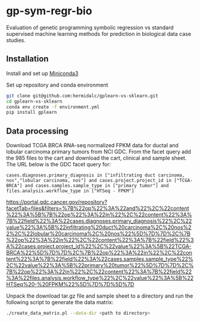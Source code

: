 # gp-sym-regr-bio

Evaluation of genetic programming symbolic regression vs standard supervised machine learning methods for prediction in biological data case studies.

## Installation

Install and set up [Miniconda3](https://docs.conda.io/en/latest/miniconda.html)

Set up repository and conda environment
```bash
git clone git@github.com:hermidalc/gplearn-vs-sklearn.git
cd gplearn-vs-sklearn
conda env create -f environment.yml
pip install gplearn
```

## Data processing

Download TCGA BRCA RNA-seq normalized FPKM data for ductal and lobular carcinoma primary tumors from NCI GDC. From the facet query add the 985 files to the cart and download the cart, clinical and sample sheet.  The URL below is the GDC facet query for:

`
cases.diagnoses.primary_diagnosis in ["infiltrating duct carcinoma, nos","lobular carcinoma, nos"] and cases.project.project_id in ["TCGA-BRCA"] and cases.samples.sample_type in ["primary tumor"] and files.analysis.workflow_type in ["HTSeq - FPKM"]
`

https://portal.gdc.cancer.gov/repository?facetTab=files&filters=%7B%22op%22%3A%22and%22%2C%22content%22%3A%5B%7B%22op%22%3A%22in%22%2C%22content%22%3A%7B%22field%22%3A%22cases.diagnoses.primary_diagnosis%22%2C%22value%22%3A%5B%22infiltrating%20duct%20carcinoma%2C%20nos%22%2C%22lobular%20carcinoma%2C%20nos%22%5D%7D%7D%2C%7B%22op%22%3A%22in%22%2C%22content%22%3A%7B%22field%22%3A%22cases.project.project_id%22%2C%22value%22%3A%5B%22TCGA-BRCA%22%5D%7D%7D%2C%7B%22op%22%3A%22in%22%2C%22content%22%3A%7B%22field%22%3A%22cases.samples.sample_type%22%2C%22value%22%3A%5B%22primary%20tumor%22%5D%7D%7D%2C%7B%22op%22%3A%22in%22%2C%22content%22%3A%7B%22field%22%3A%22files.analysis.workflow_type%22%2C%22value%22%3A%5B%22HTSeq%20-%20FPKM%22%5D%7D%7D%5D%7D

Unpack the download tar.gz file and sample sheet to a directory and run the following script to generate the data matrix:

```bash
./create_data_matrix.pl --data-dir <path to directory>
```
